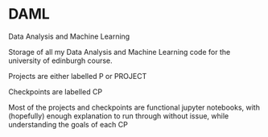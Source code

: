 # DAML
Data Analysis and Machine Learning

Storage of all my Data Analysis and Machine Learning code for the university of edinburgh course.

Projects are either labelled P or PROJECT

Checkpoints are labelled CP

Most of the projects and checkpoints are functional jupyter notebooks, with (hopefully) enough explanation to run through without issue, while understanding the goals of each CP
